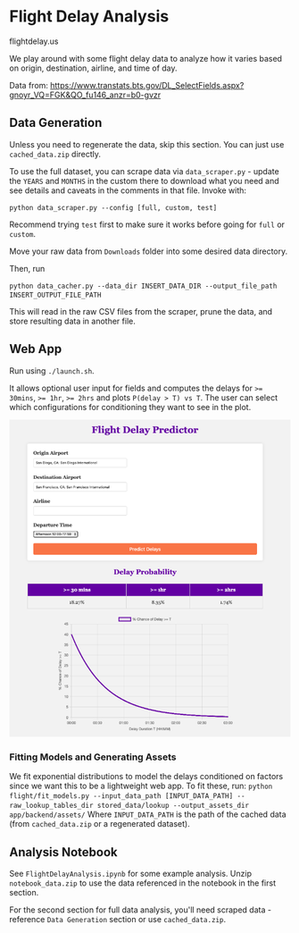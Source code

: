 # Flight Delay Analysis
flightdelay.us

We play around with some flight delay data to analyze how it varies based on origin, destination, airline, and time of day.

Data from: https://www.transtats.bts.gov/DL_SelectFields.aspx?gnoyr_VQ=FGK&QO_fu146_anzr=b0-gvzr

## Data Generation
Unless you need to regenerate the data, skip this section. You can just use `cached_data.zip` directly.

To use the full dataset, you can scrape data via `data_scraper.py` - update the `YEARS` and `MONTHS` in the custom there to download what you need
and see details and caveats in the comments in that file.
Invoke with:
```
python data_scraper.py --config [full, custom, test]
```
Recommend trying `test` first to make sure it works before going for `full` or `custom`.

Move your raw data from `Downloads` folder into some desired data directory.

Then, run
```
python data_cacher.py --data_dir INSERT_DATA_DIR --output_file_path INSERT_OUTPUT_FILE_PATH
```
This will read in the raw CSV files from the scraper, prune the data, and store resulting data in another file.

## Web App
Run using `./launch.sh`. 

It allows optional user input for fields and computes the delays for `>= 30mins`, `>= 1hr`, `>= 2hrs` and plots `P(delay > T) vs T`.
The user can select which configurations for conditioning they want to see in the plot.

![Example](example.png)

### Fitting Models and Generating Assets
We fit exponential distributions to model the delays conditioned on factors since we want this to be a lightweight web app. To fit these,
run:
`python flight/fit_models.py --input_data_path [INPUT_DATA_PATH] --raw_lookup_tables_dir stored_data/lookup --output_assets_dir app/backend/assets/`
Where `INPUT_DATA_PATH` is the path of the cached data (from `cached_data.zip` or a regenerated dataset).

## Analysis Notebook
See `FlightDelayAnalysis.ipynb` for some example analysis. Unzip `notebook_data.zip` to use the data referenced in the notebook in the first section.

For the second section for full data analysis, you'll need scraped data - reference `Data Generation` section or use `cached_data.zip`.
